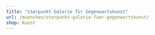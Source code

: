 ```yaml
---
title: "størpunkt Galerie für Gegenwartskunst"
url: /muenchen/storpunkt-galerie-fuer-gegenwartskunst/
shop: Kunst
---
```

